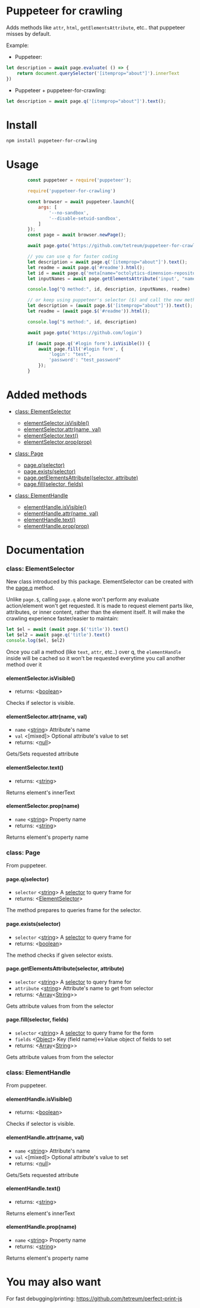 # Puppeteer for crawling

Adds methods like `attr`, `html`, `getElementsAttribute`, etc.. that puppeteer misses by default.

Example:

- Puppeteer:
```js
let description = await page.evaluate( () => {
    return document.querySelector('[itemprop="about"]').innerText
})
```

- Puppeteer + puppeteer-for-crawling:
```js
let description = await page.q('[itemprop="about"]').text();
```

# Install

`npm install puppeteer-for-crawling`

# Usage

```js
        const puppeteer = require('puppeteer');

        require('puppeteer-for-crawling')

        const browser = await puppeteer.launch({
            args: [
                '--no-sandbox',
                '--disable-setuid-sandbox',
            ]
        });
        const page = await browser.newPage();

        await page.goto('https://github.com/tetreum/puppeteer-for-crawling')

        // you can use q for faster coding
        let description = await page.q('[itemprop="about"]').text();
        let readme = await page.q('#readme').html();
        let id = await page.q('meta[name="octolytics-dimension-repository_id"]').attr("content");
        let inputNames = await page.getElementsAttribute('input', "name");

        console.log("Q method:", id, description, inputNames, readme)

        // or keep using puppeteer's selector ($) and call the new methods
        let description = (await page.$('[itemprop="about"]')).text();
        let readme = (await page.$('#readme')).html();

        console.log("$ method:", id, description)

        await page.goto('https://github.com/login')

        if (await page.q('#login form').isVisible()) {
            await page.fill('#login form', {
                'login': "test",
                'password': "test_password"
            });
        }


```

# Added methods

- [class: ElementSelector](#class-elementselector)
  * [elementSelector.isVisible()](#elementselectorisvisible)
  * [elementSelector.attr(name, val)](#elementselectorattr)
  * [elementSelector.text()](#elementselectortext)
  * [elementSelector.prop(prop)](#elementselectorpropname)

- [class: Page](#class-page)
  * [page.q(selector)](#pageqselector)
  * [page.exists(selector)](#pageexistsselector)
  * [page.getElementsAttribute((selector, attribute)](#pagegetelementsattributeselector-attribute)
  * [page.fill(selector, fields)](#pagefillselector-fields)

- [class: ElementHandle](#class-elementhandle)
  * [elementHandle.isVisible()](#elementhandleisvisible)
  * [elementHandle.attr(name, val)](#elementhandleattrname-val)
  * [elementHandle.text()](#elementhandletext)
  * [elementHandle.prop(prop)](#elementhandlepropname)


# Documentation

### class: ElementSelector

New class introduced by this package. ElementSelector can be created with the [page.q](#pageselector) method.

Unlike `page.$`, calling `page.q` alone won't perform any evaluate action/element won't get requested. It is made to request element parts like, attributes, or inner content, rather than the element itself.
It will make the crawling experience faster/easier to maintain:
```js
let $el = await (await page.$('title')).text()
let $el2 = await page.q('title').text()
console.log($el, $el2)
```

Once you call a method (like `text`, `attr`, etc..) over q, the `elementHandle` inside will be cached so it won't be requested everytime you call another method over it

#### elementSelector.isVisible()
- returns: <[boolean]>

Checks if selector is visible.

#### elementSelector.attr(name, val)
- `name` <[string]> Attribute's name
- `val` <[mixed]> Optional attribute's value to set
- returns: <[null]>

Gets/Sets requested attribute

#### elementSelector.text()
- returns: <[string]>

Returns element's innerText

#### elementSelector.prop(name)
- `name` <[string]> Property name
- returns: <[string]>

Returns element's property name

### class: Page

From puppeteer.

#### page.q(selector)
- `selector` <[string]> A [selector] to query frame for
- returns: <[ElementSelector]>

The method prepares to queries frame for the selector.

#### page.exists(selector)
- `selector` <[string]> A [selector] to query frame for
- returns: <[boolean]>

The method checks if given selector exists.

#### page.getElementsAttribute(selector, attribute)
- `selector` <[string]> A [selector] to query frame for
- `attribute` <[string]> Attribute's name to get from selector
- returns: <[Array]<[String]>>

Gets attribute values from from the selector

#### page.fill(selector, fields)
- `selector` <[string]> A [selector] to query frame for the form
- `fields` <[Object]> Key (field name)<->Value object of fields to set
- returns: <[Array]<[String]>>

Gets attribute values from from the selector

### class: ElementHandle

From puppeteer.

#### elementHandle.isVisible()
- returns: <[boolean]>

Checks if selector is visible.

#### elementHandle.attr(name, val)
- `name` <[string]> Attribute's name
- `val` <[mixed]> Optional attribute's value to set
- returns: <[null]>

Gets/Sets requested attribute

#### elementHandle.text()
- returns: <[string]>

Returns element's innerText

#### elementHandle.prop(name)
- `name` <[string]> Property name
- returns: <[string]>

Returns element's property name

[Array]: https://developer.mozilla.org/en-US/docs/Web/JavaScript/Reference/Global_Objects/Array "Array"
[Object]: https://developer.mozilla.org/en-US/docs/Web/JavaScript/Reference/Global_Objects/Object "Object"
[string]: https://developer.mozilla.org/en-US/docs/Web/JavaScript/Data_structures#String_type "String"
[boolean]: https://developer.mozilla.org/en-US/docs/Web/JavaScript/Data_structures#Boolean_type "Boolean"
[Page]: #class-page "Page"
[ElementSelector]: #class-elementselector "ElementSelector"
[selector]: https://developer.mozilla.org/en-US/docs/Web/CSS/CSS_Selectors "selector"
[null]: https://developer.mozilla.org/en-US/docs/Web/JavaScript/Data_structures#Null_type "Null"


# You may also want

For fast debugging/printing:
https://github.com/tetreum/perfect-print-js
